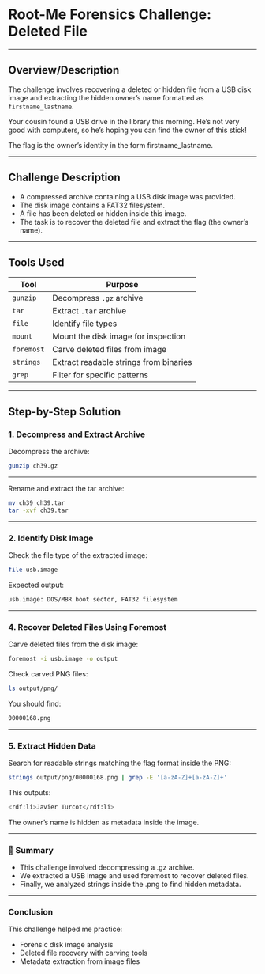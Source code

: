 # Root-Me Forensics Challenge: Deleted File

---

## Overview/Description
The challenge involves recovering a deleted or hidden file from a USB disk image and extracting the hidden owner’s name formatted as `firstname_lastname`.

Your cousin found a USB drive in the library this morning. He’s not very good with computers, so he’s hoping you can find the owner of this stick!

The flag is the owner’s identity in the form firstname_lastname.

---

## Challenge Description

- A compressed archive containing a USB disk image was provided.
- The disk image contains a FAT32 filesystem.
- A file has been deleted or hidden inside this image.
- The task is to recover the deleted file and extract the flag (the owner’s name).

---

## Tools Used

| Tool           | Purpose                               |
|----------------|-------------------------------------|
| `gunzip`       | Decompress `.gz` archive             |
| `tar`          | Extract `.tar` archive               |
| `file`         | Identify file types                  |
| `mount`        | Mount the disk image for inspection |
| `foremost`     | Carve deleted files from image      |
| `strings`      | Extract readable strings from binaries |
| `grep`         | Filter for specific patterns        |


---

## Step-by-Step Solution

### 1. Decompress and Extract Archive

Decompress the archive:

```bash
gunzip ch39.gz
```
---


Rename and extract the tar archive:

```bash
mv ch39 ch39.tar
tar -xvf ch39.tar
```

---

### 2. Identify Disk Image
Check the file type of the extracted image:

```bash
file usb.image
```

Expected output:
```bash
usb.image: DOS/MBR boot sector, FAT32 filesystem
```

---

### 4. Recover Deleted Files Using Foremost
Carve deleted files from the disk image:

```bash
foremost -i usb.image -o output
```

Check carved PNG files:
```bash
ls output/png/
```
You should find:
```bash
00000168.png
```

---

### 5. Extract Hidden Data
Search for readable strings matching the flag format inside the PNG:

```bash
strings output/png/00000168.png | grep -E '[a-zA-Z]+[a-zA-Z]+'
```

This outputs:
```bash
<rdf:li>Javier Turcot</rdf:li>
```

The owner’s name is hidden as metadata inside the image.

---

### 📌 Summary
- This challenge involved decompressing a .gz archive.
- We extracted a USB image and used foremost to recover deleted files.
- Finally, we analyzed strings inside the .png to find hidden metadata.

---

### Conclusion
This challenge helped me practice:

- Forensic disk image analysis
- Deleted file recovery with carving tools
- Metadata extraction from image files


